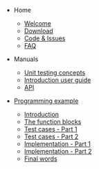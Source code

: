 - Home
  - [Welcome](/)
  - [Download](download.md)
  - [Code & Issues](https://www.github.com/TcUnit/TcUnit)
  - [FAQ](faq.md)

- Manuals
  - [Unit testing concepts](unit-testing-concepts.md)
  - [Introduction user guide](introduction-user-guide.md)
  - [API](api.md)

- [Programming example](programming-example.md)
  - [Introduction](programming-example-introduction.md)
  - [The function blocks](programming-example-the-function-blocks.md)
  - [Test cases - Part 1](programming-example-test-cases-part-one)
  - [Test cases - Part 2](programming-example-test-cases-part-two)
  - [Implementation - Part 1](programming-example-implementation-part-one.md)
  - [Implementation - Part 2](programming-example-implementation-part-two.md)
  - [Final words](programming-example-final-words.md)